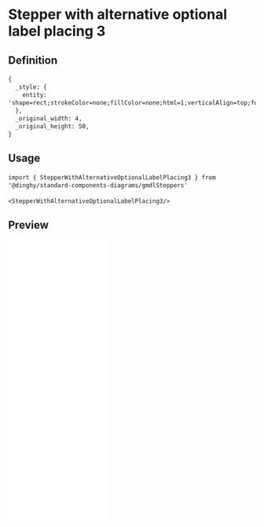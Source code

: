 # Stepper with alternative optional label placing 3

## Definition

```
{
  _style: { 
    entity: 'shape=rect;strokeColor=none;fillColor=none;html=1;verticalAlign=top;fontColor=#4d4d4dlfontSize=13;spacingTop=-4;',
  },
  _original_width: 4,
  _original_height: 50,
}
```

## Usage

```
import { StepperWithAlternativeOptionalLabelPlacing3 } from '@dinghy/standard-components-diagrams/gmdlSteppers'

<StepperWithAlternativeOptionalLabelPlacing3/>
```

## Preview

<img src="./stepper-with-alternative-optional-label-placing-3.png" width="200"/>
